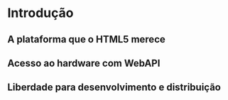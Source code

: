 # Introdução

## A plataforma que o HTML5 merece

## Acesso ao hardware com WebAPI

## Liberdade para desenvolvimento e distribuição
